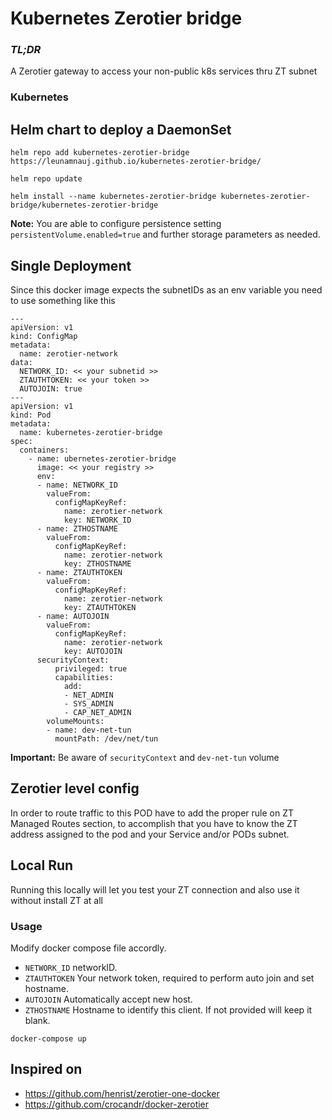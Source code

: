 # Kubernetes Zerotier bridge 

### *TL;DR*
A Zerotier gateway to access your non-public k8s services thru ZT subnet 


### Kubernetes

## Helm chart to deploy a DaemonSet
`helm repo add kubernetes-zerotier-bridge https://leunamnauj.github.io/kubernetes-zerotier-bridge/`

`helm repo update`

`helm install --name kubernetes-zerotier-bridge kubernetes-zerotier-bridge/kubernetes-zerotier-bridge`

**Note:** You are able to configure persistence setting `persistentVolume.enabled=true` and further storage parameters as needed.

## Single Deployment
Since this docker image expects the subnetIDs as an env variable you need to use something like this
```
---
apiVersion: v1
kind: ConfigMap
metadata:
  name: zerotier-network
data:
  NETWORK_ID: << your subnetid >>
  ZTAUTHTOKEN: << your token >>
  AUTOJOIN: true
---
apiVersion: v1
kind: Pod
metadata:
  name: kubernetes-zerotier-bridge
spec:
  containers:
    - name: ubernetes-zerotier-bridge
      image: << your registry >>
      env:
      - name: NETWORK_ID
        valueFrom:
          configMapKeyRef:
            name: zerotier-network
            key: NETWORK_ID
      - name: ZTHOSTNAME
        valueFrom:
          configMapKeyRef:
            name: zerotier-network
            key: ZTHOSTNAME 
      - name: ZTAUTHTOKEN
        valueFrom:
          configMapKeyRef:
            name: zerotier-network
            key: ZTAUTHTOKEN 
      - name: AUTOJOIN
        valueFrom:
          configMapKeyRef:
            name: zerotier-network
            key: AUTOJOIN 
      securityContext:
          privileged: true
          capabilities:
            add:
            - NET_ADMIN
            - SYS_ADMIN
            - CAP_NET_ADMIN
        volumeMounts:
        - name: dev-net-tun
          mountPath: /dev/net/tun

```
**Important:** Be aware of `securityContext` and `dev-net-tun` volume

## Zerotier level config
In order to route traffic to this POD have to add the proper rule on ZT Managed Routes section, to accomplish that you have to know the ZT address assigned to the pod and your Service and/or PODs subnet.





## Local Run
Running this locally will let you test your ZT connection and also use it without install ZT at all

### Usage

Modify docker compose file accordly.

  - `NETWORK_ID` networkID.
  - `ZTAUTHTOKEN` Your network token, required to perform auto join and set hostname.
  - `AUTOJOIN` Automatically accept new host.
  - `ZTHOSTNAME` Hostname to identify this client. If not provided will keep it blank.
```
docker-compose up
```




## Inspired on

* https://github.com/henrist/zerotier-one-docker
* https://github.com/crocandr/docker-zerotier